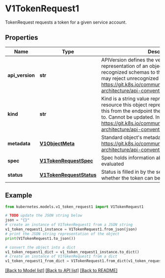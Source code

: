 # V1TokenRequest1

TokenRequest requests a token for a given service account.

## Properties

Name | Type | Description | Notes
------------ | ------------- | ------------- | -------------
**api_version** | **str** | APIVersion defines the versioned schema of this representation of an object. Servers should convert recognized schemas to the latest internal value, and may reject unrecognized values. More info: https://git.k8s.io/community/contributors/devel/sig-architecture/api-conventions.md#resources | [optional] 
**kind** | **str** | Kind is a string value representing the REST resource this object represents. Servers may infer this from the endpoint the client submits requests to. Cannot be updated. In CamelCase. More info: https://git.k8s.io/community/contributors/devel/sig-architecture/api-conventions.md#types-kinds | [optional] 
**metadata** | [**V1ObjectMeta**](V1ObjectMeta.md) | Standard object&#39;s metadata. More info: https://git.k8s.io/community/contributors/devel/sig-architecture/api-conventions.md#metadata | [optional] 
**spec** | [**V1TokenRequestSpec**](V1TokenRequestSpec.md) | Spec holds information about the request being evaluated | 
**status** | [**V1TokenRequestStatus**](V1TokenRequestStatus.md) | Status is filled in by the server and indicates whether the token can be authenticated. | [optional] 

## Example

```python
from kubernetes.models.v1_token_request1 import V1TokenRequest1

# TODO update the JSON string below
json = "{}"
# create an instance of V1TokenRequest1 from a JSON string
v1_token_request1_instance = V1TokenRequest1.from_json(json)
# print the JSON string representation of the object
print(V1TokenRequest1.to_json())

# convert the object into a dict
v1_token_request1_dict = v1_token_request1_instance.to_dict()
# create an instance of V1TokenRequest1 from a dict
v1_token_request1_from_dict = V1TokenRequest1.from_dict(v1_token_request1_dict)
```
[[Back to Model list]](../README.md#documentation-for-models) [[Back to API list]](../README.md#documentation-for-api-endpoints) [[Back to README]](../README.md)


